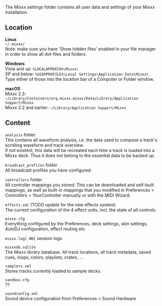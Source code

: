 The Mixxx settings folder contains all user data and settings of your Mixxx installation.

## Location

**Linux**  
`~/.mixxx/`  
Note: make sure you have 'Show hidden files' enabled in your file manager
in order to show all dot-files and folders.

**Windows**  
Vista and up: `%LOCALAPPDATA%\Mixxx\`  
XP and below: `%USERPROFILE%\Local Settings\Application Data\Mixxx\`  
Type either of those into the location bar of a Computer or Folder window.

**macOS**  
Mixxx 2.3: `~/Library/Containers/org.mixxx.mixxx/Data/Library/Application Support/Mixxx`  
Mixxx 2.2 and earlier: `~/Library/Application Support/Mixxx`  

## Content

`analysis` folder  
This contains all waveform analysis, i.e. the data used to compose a track's scrolling waveform and track overview.  
If not existent, this data will be recreated each time a track is loaded into a Mixxx deck. Thus it does not belong to the essential data to be backed up.  

`broadcast_profiles` folder  
All broadcast profiles you have configured.  

`controllers` folder  
All controller mappings you stored. This can be downloaded and self-built mappings, as well as built-in mappings that you modified in Preferences > Controllers > YourController manually or with the MIDI Wizard.  

`effects.xml` (TODO update for the new effects system)  
The current configuration of the 4 effect units, incl. the state of all controls.  

`mixxx.cfg`  
Everything configured by the Preferences, deck settings, skin settings, AutoDJ configuration, effect routing etc.  

`mixxx.log[.NN]`
session logs

`mixxxdb.sqlite`  
The Mixxx library database. All track locations, all track metadata, saved cues, loops, colors, playlists, crates, ...  

`samplers.xml`  
Stores tracks currently loaded to sample decks.  

`sandbox.cfg`  
??  

`soundconfig.xml`  
Sound device configuration from Preferences > Sound Hardware  